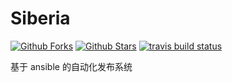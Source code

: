 # Siberia

[![Github Forks](https://img.shields.io/github/forks/danshan/siberia.svg)](https://github.com/danshan/siberia)
[![Github Stars](https://img.shields.io/github/stars/danshan/siberia.svg)](https://github.com/danshan/siberia)
[![travis build status](https://img.shields.io/travis/danshan/siberia/master.svg)](https://travis-ci.org/danshan/siberia)

基于 ansible 的自动化发布系统
